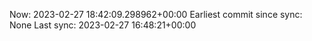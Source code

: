 Now: 2023-02-27 18:42:09.298962+00:00 Earliest commit since sync: None Last sync: 2023-02-27 16:48:21+00:00
